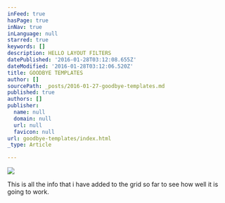 ```yaml
---
inFeed: true
hasPage: true
inNav: true
inLanguage: null
starred: true
keywords: []
description: HELLO LAYOUT FILTERS
datePublished: '2016-01-28T03:12:08.655Z'
dateModified: '2016-01-28T03:12:06.520Z'
title: GOODBYE TEMPLATES
author: []
sourcePath: _posts/2016-01-27-goodbye-templates.md
published: true
authors: []
publisher:
  name: null
  domain: null
  url: null
  favicon: null
url: goodbye-templates/index.html
_type: Article

---
```

![](https://the-grid-user-content.s3-us-west-2.amazonaws.com/d6a32922-5334-4ded-bd9d-29eb36643d1b.JPG)

This is all the info that i have added to the grid so far to see how well it is going to work.